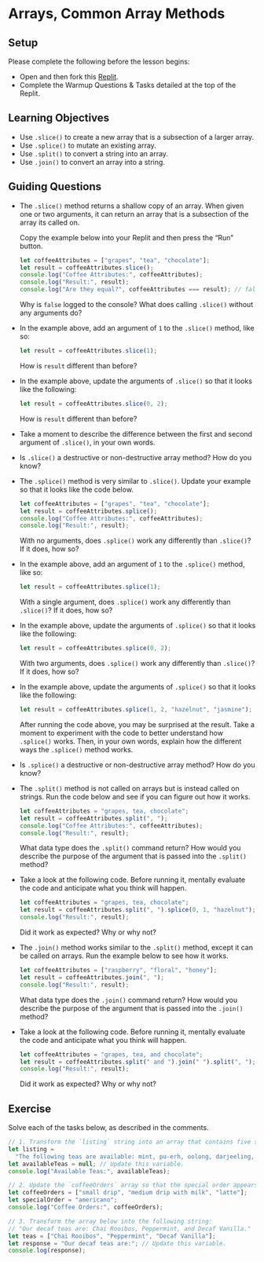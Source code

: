 # Arrays, Common Array Methods

## Setup

Please complete the following before the lesson begins:

- Open and then fork this [Replit](https://replit.com/@bwreid/Arrays-Part-II).
- Complete the Warmup Questions & Tasks detailed at the top of the Replit.

## Learning Objectives

- Use `.slice()` to create a new array that is a subsection of a larger array.
- Use `.splice()` to mutate an existing array.
- Use `.split()` to convert a string into an array.
- Use `.join()` to convert an array into a string.

## Guiding Questions

- The `.slice()` method returns a shallow copy of an array. When given one or two arguments, it can return an array that is a subsection of the array its called on.

  Copy the example below into your Replit and then press the “Run” button.

  ```js
  let coffeeAttributes = ["grapes", "tea", "chocolate"];
  let result = coffeeAttributes.slice();
  console.log("Coffee Attributes:", coffeeAttributes);
  console.log("Result:", result);
  console.log("Are they equal?", coffeeAttributes === result); // false
  ```

  Why is `false` logged to the console? What does calling `.slice()` without any arguments do?

- In the example above, add an argument of `1` to the `.slice()` method, like so:

  ```js
  let result = coffeeAttributes.slice(1);
  ```

  How is `result` different than before?

- In the example above, update the arguments of `.slice()` so that it looks like the following:

  ```js
  let result = coffeeAttributes.slice(0, 2);
  ```

  How is `result` different than before?

- Take a moment to describe the difference between the first and second argument of `.slice()`, in your own words.

- Is `.slice()` a destructive or non-destructive array method? How do you know?

- The `.splice()` method is very similar to `.slice()`. Update your example so that it looks like the code below.

  ```js
  let coffeeAttributes = ["grapes", "tea", "chocolate"];
  let result = coffeeAttributes.splice();
  console.log("Coffee Attributes:", coffeeAttributes);
  console.log("Result:", result);
  ```

  With no arguments, does `.splice()` work any differently than `.slice()`? If it does, how so?

- In the example above, add an argument of `1` to the `.splice()` method, like so:

  ```js
  let result = coffeeAttributes.splice(1);
  ```

  With a single argument, does `.splice()` work any differently than `.slice()`? If it does, how so?

- In the example above, update the arguments of `.splice()` so that it looks like the following:

  ```js
  let result = coffeeAttributes.splice(0, 2);
  ```

  With two arguments, does `.splice()` work any differently than `.slice()`? If it does, how so?

- In the example above, update the arguments of `.splice()` so that it looks like the following:

  ```js
  let result = coffeeAttributes.splice(1, 2, "hazelnut", "jasmine");
  ```

  After running the code above, you may be surprised at the result. Take a moment to experiment with the code to better understand how `.splice()` works. Then, in your own words, explain how the different ways the `.splice()` method works.

- Is `.splice()` a destructive or non-destructive array method? How do you know?

- The `.split()` method is not called on arrays but is instead called on strings. Run the code below and see if you can figure out how it works.

  ```js
  let coffeeAttributes = "grapes, tea, chocolate";
  let result = coffeeAttributes.split(", ");
  console.log("Coffee Attributes:", coffeeAttributes);
  console.log("Result:", result);
  ```

  What data type does the `.split()` command return? How would you describe the purpose of the argument that is passed into the `.split()` method?

- Take a look at the following code. Before running it, mentally evaluate the code and anticipate what you think will happen.

  ```js
  let coffeeAttributes = "grapes, tea, chocolate";
  let result = coffeeAttributes.split(", ").splice(0, 1, "hazelnut");
  console.log("Result:", result);
  ```

  Did it work as expected? Why or why not?

- The `.join()` method works similar to the `.split()` method, except it can be called on arrays. Run the example below to see how it works.

  ```js
  let coffeeAttributes = ["raspberry", "floral", "honey"];
  let result = coffeeAttributes.join(", ");
  console.log("Result:", result);
  ```

  What data type does the `.join()` command return? How would you describe the purpose of the argument that is passed into the `.join()` method?

- Take a look at the following code. Before running it, mentally evaluate the code and anticipate what you think will happen.

  ```js
  let coffeeAttributes = "grapes, tea, and chocolate";
  let result = coffeeAttributes.split(" and ").join(" ").split(", ");
  console.log("Result:", result);
  ```

  Did it work as expected? Why or why not?

## Exercise

Solve each of the tasks below, as described in the comments.

```js
// 1. Transform the `listing` string into an array that contains five strings, each one representing a tea that is available.
let listing =
  "The following teas are available: mint, pu-erh, oolong, darjeeling, jasmine";
let availableTeas = null; // Update this variable.
console.log("Available Teas:", availableTeas);

// 2. Update the `coffeeOrders` array so that the special order appears as the second item (i.e. index of 1) in the array.
let coffeeOrders = ["small drip", "medium drip with milk", "latte"];
let specialOrder = "americano";
console.log("Coffee Orders:", coffeeOrders);

// 3. Transform the array below into the following string:
// "Our decaf teas are: Chai Rooibos, Peppermint, and Decaf Vanilla."
let teas = ["Chai Rooibos", "Peppermint", "Decaf Vanilla"];
let response = "Our decaf teas are:"; // Update this variable.
console.log(response);
```
